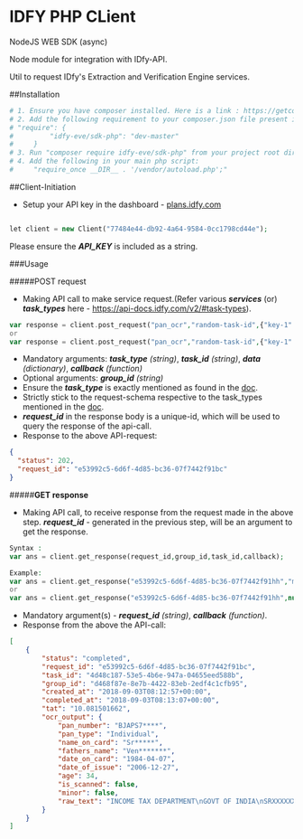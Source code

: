 # IDFY PHP CLient
NodeJS WEB SDK (async)

Node module for integration with IDfy-API.

Util to request IDfy's Extraction and Verification Engine services.

##Installation

```bash
# 1. Ensure you have composer installed. Here is a link : https://getcomposer.org/download/
# 2. Add the following requirement to your composer.json file present in the project :
# "require": {
#         "idfy-eve/sdk-php": "dev-master"
#     }
# 3. Run "composer require idfy-eve/sdk-php" from your project root directory
# 4. Add the following in your main php script:
#     "require_once __DIR__ . '/vendor/autoload.php';"

```

##Client-Initiation

- Setup your API key in the dashboard - [plans.idfy.com](plans.idfy.com)

```php

let client = new Client("77484e44-db92-4a64-9584-0cc1798cd44e");
```
Please ensure the ***API_KEY*** is included as a string.

###Usage

#####POST request
- Making API call to make service request.(Refer various ***services*** (or) ***task_types*** here - https://api-docs.idfy.com/v2/#task-types).
    
```php
var response = client.post_request("pan_ocr","random-task-id",{"key-1":"value-1","key-2":"value-2"},"my-group-id",callback);
or
var response = client.post_request("pan_ocr","random-task-id",{"key-1":"value-1","key-2":"value-2"},null,callback);

```
- Mandatory arguments: ***task_type*** *(string)*, ***task_id*** *(string)*, ***data*** *(dictionary)*,  ***callback*** *(function)*
- Optional arguments: ***group_id*** *(string)*
- Ensure the ***task_type*** is exactly mentioned as found in the [doc](https://api-docs.idfy.com/v2/#task-types).
- Strictly stick to the request-schema respective to the task_types mentioned in the [doc](https://api-docs.idfy.com/v2/#task-types).
- ***request_id*** in the response body is a unique-id, which will be used to query the response of the api-call.
- Response to the above API-request:
```json
{
  "status": 202, 
  "request_id": "e53992c5-6d6f-4d85-bc36-07f7442f91bc"
}
```


#####**GET response**
- Making API call, to receive response from the request made in the above step. ***request_id*** - generated in the previous step, will be an argument to get the response.
```php
Syntax : 
var ans = client.get_response(request_id,group_id,task_id,callback);

Example:
var ans = client.get_response("e53992c5-6d6f-4d85-bc36-07f7442f91hh","my-task-id","my-group-id",callback);
or
var ans = client.get_response("e53992c5-6d6f-4d85-bc36-07f7442f91hh",null,null,callback);
```
- Mandatory argument(s) - ***request_id*** *(string)*, ***callback*** *(function)*.
- Response from the above the API-call:
```json
[
    {
        "status": "completed",
        "request_id": "e53992c5-6d6f-4d85-bc36-07f7442f91bc",
        "task_id": "4d48c187-53e5-4b6e-947a-04655eed588b",
        "group_id": "d468f87e-8e7b-4422-83eb-2edf4c1cfb95",
        "created_at": "2018-09-03T08:12:57+00:00",
        "completed_at": "2018-09-03T08:13:07+00:00",
        "tat": "10.081501662",
        "ocr_output": {
            "pan_number": "BJAPS7****",
            "pan_type": "Individual",
            "name_on_card": "Sr*****",
            "fathers_name": "Ven*******",
            "date_on_card": "1984-04-07",
            "date_of_issue": "2006-12-27",
            "age": 34,
            "is_scanned": false,
            "minor": false,
            "raw_text": "INCOME TAX DEPARTMENT\nGOVT OF INDIA\nSRXXXXXXX G V\nVEN********\n07/04/1984\nPermanent Account Number\nBJAPSXXXX\nSignature\n"
        }
    }
]            
```
                    